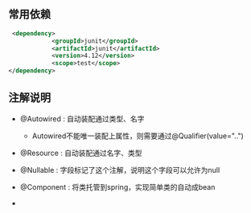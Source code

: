 ## 常用依赖
```xml
 <dependency>
            <groupId>junit</groupId>
            <artifactId>junit</artifactId>
            <version>4.12</version>
            <scope>test</scope>
</dependency>
 ```

## 注解说明
- @Autowired : 自动装配通过类型、名字
  - Autowired不能唯一装配上属性，则需要通过@Qualifier(value="..")
- @Resource : 自动装配通过名字、类型
- @Nullable : 字段标记了这个注解，说明这个字段可以允许为null


- @Component : 将类托管到spring，实现简单类的自动成bean
- 